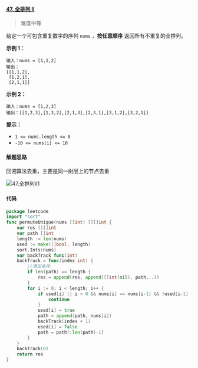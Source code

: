 #### [47. 全排列 II](https://leetcode-cn.com/problems/permutations-ii/)

> 难度中等

给定一个可包含重复数字的序列 `nums` ，**按任意顺序** 返回所有不重复的全排列。

**示例 1：**

```
输入：nums = [1,1,2]
输出：
[[1,1,2],
 [1,2,1],
 [2,1,1]]
```

**示例 2：**

```
输入：nums = [1,2,3]
输出：[[1,2,3],[1,3,2],[2,1,3],[2,3,1],[3,1,2],[3,2,1]]
```

**提示：**

- `1 <= nums.length <= 8`
- `-10 <= nums[i] <= 10`

#### 解题思路

回溯算法去重，主要是同一树层上的节点去重

![47.全排列II1](https://img-blog.csdnimg.cn/20201124201331223.png)

#### 代码

```go
package leetcode
import "sort"
func permuteUnique(nums []int) [][]int {
	var res [][]int
	var path []int
	length := len(nums)
	used := make([]bool, length)
	sort.Ints(nums)
	var backTrack func(int)
	backTrack = func(index int) {
		//满足条件
		if len(path) == length {
			res = append(res, append([]int(nil), path...))
		}
		for i := 0; i < length; i++ {
			if used[i] || i > 0 && nums[i] == nums[i-1] && !used[i-1] {
				continue
			}
			used[i] = true
			path = append(path, nums[i])
			backTrack(index + 1)
			used[i] = false
			path = path[:len(path)-1]
		}
	}
	backTrack(0)
	return res
}
```

